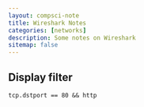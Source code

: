 ```yaml
---
layout: compsci-note
title: Wireshark Notes
categories: [networks]
description: Some notes on Wireshark
sitemap: false
---
```


## Display filter

```text
tcp.dstport == 80 && http
```

